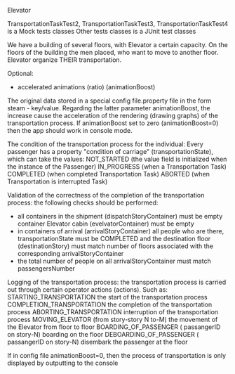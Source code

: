 Elevator

TransportationTaskTest2, TransportationTaskTest3, TransportationTaskTest4 is a Mock tests classes
Other tests classes is a JUnit test classes

We have a building of several floors, with Elevator
a certain capacity. On the floors of the building the men placed,
who want to move to another floor. Elevator organize 
THEIR transportation.

Optional:
- accelerated animations (ratio) (animationBoost) 

The original data stored in a special config file.property file in the form
steam - key/value. 
Regarding the latter parameter animationBoost, the increase
cause the acceleration of the rendering (drawing graphs) of the transportation process. 
If animationBoost set to zero (animationBoost=0) then the app should work in console mode.

The condition of the transportation process for the individual: 
Every passenger has a property "condition of carriage" (transportationState), which can take the values:
NOT_STARTED (the value field is initialized when the instance of the Passenger)
IN_PROGRESS (when a Transportation Task) 
COMPLETED (when completed Transportation Task) 
ABORTED (when Transportation is interrupted Task)

Validation of the correctness of the completion of the transportation process: 
the following checks should be performed:
- all containers in the shipment (dispatchStoryContainer) must be empty 
container Elevator cabin (evelvatorContainer) must be empty
- in containers of arrival (arrivalStoryContainer) all people who are there, 
transportationState must be COMPLETED and the destination floor (destinationStory) must match
number of floors associated with the corresponding arrivalStoryContainer 
- the total number of people on all arrivalStoryContainer must match passengersNumber

Logging of the transportation process:
the transportation process is carried out through certain operator actions (actions). Such as:
STARTING_TRANSPORTATION the start of the transportation process 
COMPLETION_TRANSPORTATION the completion of the transportation process 
ABORTING_TRANSPORTATION interruption of the transportation process
MOVING_ELEVATOR (from story-story N to-M) the movement of the Elevator from floor to floor 
BOARDING_OF_PASSENGER ( passangerID on story-N) boarding on the floor
DEBOARDING_OF_PASSENGER ( passangerID on story-N) disembark the passenger at the floor

If in config file animationBoost=0, then the process of transportation is only displayed by outputting to the console
